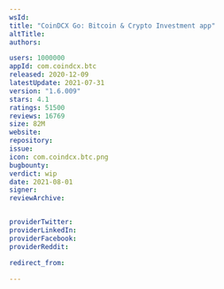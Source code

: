 ```yaml
---
wsId: 
title: "CoinDCX Go: Bitcoin & Crypto Investment app"
altTitle: 
authors:

users: 1000000
appId: com.coindcx.btc
released: 2020-12-09
latestUpdate: 2021-07-31
version: "1.6.009"
stars: 4.1
ratings: 51500
reviews: 16769
size: 82M
website: 
repository: 
issue: 
icon: com.coindcx.btc.png
bugbounty: 
verdict: wip
date: 2021-08-01
signer: 
reviewArchive:


providerTwitter: 
providerLinkedIn: 
providerFacebook: 
providerReddit: 

redirect_from:

---
```




